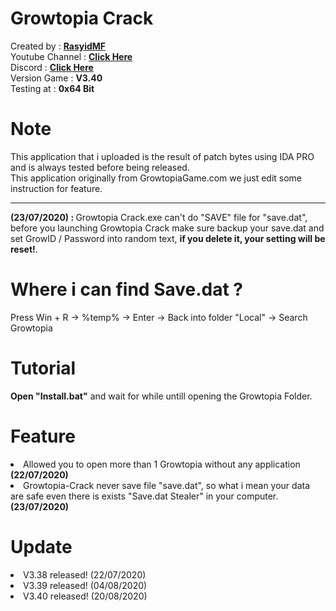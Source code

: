 # Growtopia Crack
Created by : <a href="https://www.facebook.com/RasyidMFS"><b>RasyidMF</b></a><br>
Youtube Channel : <b><a href="https://www.youtube.com/channel/UCfCZ5cZsv33PUCo09Q5KXCA">Click Here</a></b><br>
Discord : <b><a href="https://discord.gg/gw25J5n">Click Here</a></b><br>
Version Game : <b>V3.40</b><br>
Testing at : <b>0x64 Bit</b><br>

# Note
This application that i uploaded is the result of patch bytes using IDA PRO and is always tested before being released.<br>
This application originally from GrowtopiaGame.com we just edit some instruction for feature.<br>
<hr>
<b>(23/07/2020) : </b>Growtopia Crack.exe can't do "SAVE" file for "save.dat", before you launching Growtopia Crack make sure backup your save.dat and set GrowID / Password into random text, <b>if you delete it, your setting will be reset!</b>.

# Where i can find Save.dat ?
Press Win + R -> %temp% -> Enter -> Back into folder "Local" -> Search Growtopia

# Tutorial
<b>Open "Install.bat"</b> and wait for while untill opening the Growtopia Folder.

# Feature
<li>Allowed you to open more than 1 Growtopia without any application <b>(22/07/2020)</b></li>
<li>Growtopia-Crack never save file "save.dat", so what i mean your data are safe even there is exists "Save.dat Stealer" in your computer.<b> (23/07/2020)</b></li>

# Update
<li>V3.38 released! (22/07/2020)</li>
<li>V3.39 released! (04/08/2020)</li>
<li>V3.40 released! (20/08/2020)</li>
